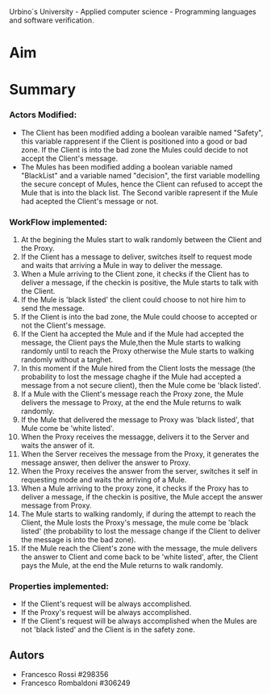 Urbino`s University - Applied computer science - Programming languages and software verification.

# Aim


# Summary   

### Actors Modified:
- The Client has been modified adding a boolean varaible named "Safety", this variable rappresent if the Client is positioned into a good or bad zone. If the Client is into the bad zone the Mules could decide to not accept the Client's message.
- The Mules has been modified adding a boolean variable named "BlackList" and a variable named "decision", the first variable modelling the secure concept of Mules, hence the Client can refused to accept the Mule that is into the black list. The Second varible rapresent if the Mule had acepted the Client's message or not. 

### WorkFlow implemented:
1. At the begining the Mules start to walk randomly between the Client and the Proxy. 
2. If the Client has a message to deliver, switches itself to request mode and waits that arriving a Mule in way to deliver the message.
3. When a Mule arriving to the Client zone, it checks if the Client has to deliver a message, if the checkin is positive, the Mule starts to talk with the Client.
4. If the Mule is 'black listed' the client could choose to not hire him to send the message. 
5. If the Client is into the bad zone, the Mule could choose to accepted or not the Client's message.
6. If the Cient ha accepted the Mule and if the Mule had accepted the message, the Client pays the Mule,then the Mule starts to walking randomly until to reach the Proxy  otherwise the Mule starts to walking randomly without a targhet. 
7. In this moment if the Mule hired from the Client losts the message (the probability to lost the message chaghe if the Mule had accepted a message from a not secure client), then the Mule come be 'black listed'. 
8. If a Mule with the Client's message reach the Proxy zone, the Mule delivers the message to Proxy, at the end the Mule returns to walk randomly.
9. If the Mule that delivered the message to Proxy was 'black listed', that Mule come be 'white listed'.
10. When the Proxy receives the messagge, delivers it to the Server and waits the answer of it.
11. When the Server receives the message from the Proxy, it generates the message answer, then deliver the answer to Proxy.
12. When the Proxy receives the answer from the server, switches it self in requesting mode and waits the arriving of a Mule. 
13. When a Mule arriving to the proxy zone, it checks if the Proxy has to deliver a message, if the checkin is positive, the Mule accept the answer message from Proxy.
14. The Mule starts to walking randomly, if during the attempt to reach the Client, the Mule losts the Proxy's message, the mule come be 'black listed' (the probability to lost the message change if the Client to deliver the message is into the bad zone).
15. If the Mule reach the Client's zone with the message, the mule delivers the answer to Client and come back to be 'white listed', after, the Client pays the Mule, at the end the Mule returns to walk randomly.

### Properties implemented:
- If the Client's request will be always accomplished.
- If the Proxy's request will be always accomplished.
- If the Client's request will be always accomplished when the Mules are not 'black listed' and the Client is in the safety zone.

## Autors 
- Francesco Rossi #298356
- Francesco Rombaldoni #306249
